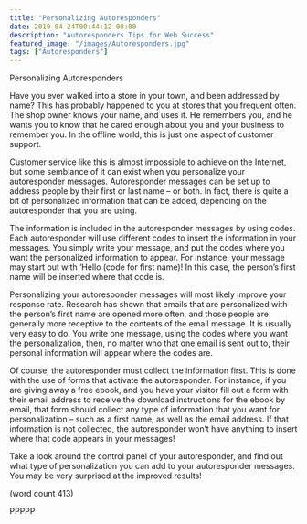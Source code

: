```yaml
---
title: "Personalizing Autoresponders"
date: 2019-04-24T00:44:12-08:00
description: "Autoresponders Tips for Web Success"
featured_image: "/images/Autoresponders.jpg"
tags: ["Autoresponders"]
---
```


Personalizing Autoresponders

Have you ever walked into a store in your town, and 
been addressed by name? This has probably 
happened to you at stores that you frequent often. 
The shop owner knows your name, and uses it. He 
remembers you, and he wants you to know that he 
cared enough about you and your business to 
remember you. In the offline world, this is just one 
aspect of customer support.

Customer service like this is almost impossible to 
achieve on the Internet, but some semblance of it 
can exist when you personalize your autoresponder 
messages. Autoresponder messages can be set up
to address people by their first or last name – or both. 
In fact, there is quite a bit of personalized information
that can be added, depending on the autoresponder 
that you are using. 

The information is included in the autoresponder 
messages by using codes. Each autoresponder will
use different codes to insert the information in your 
messages. You simply write your message, and put 
the codes where you want the personalized 
information to appear. For instance, your message 
may start out with ‘Hello (code for first name)! In this 
case, the person’s first name will be inserted where 
that code is. 

Personalizing your autoresponder messages will 
most likely improve your response rate. Research 
has shown that emails that are personalized with the 
person’s first name are opened more often, and 
those people are generally more receptive to the 
contents of the email message.  It is usually very 
easy to do. You write one message, using the 
codes where you want the personalization, 
then, no matter who that one email is sent out to, 
their personal information will appear where the 
codes are.

Of course, the autoresponder must collect the 
information first. This is done with the use of forms 
that activate the autoresponder. For instance, if you 
are giving away a free ebook, and you have your 
visitor fill out a form with their email address to receive 
the download instructions for the ebook by email, that 
form should collect any type of information that you 
want for personalization – such as a first name, as 
well as the email address. If that information is not 
collected, the autoresponder won’t have anything to 
insert where that code appears in your messages!

Take a look around the control panel of your 
autoresponder, and find out what type of 
personalization you can add to your autoresponder 
messages. You may be very surprised at the 
improved results!

(word count 413)

PPPPP

